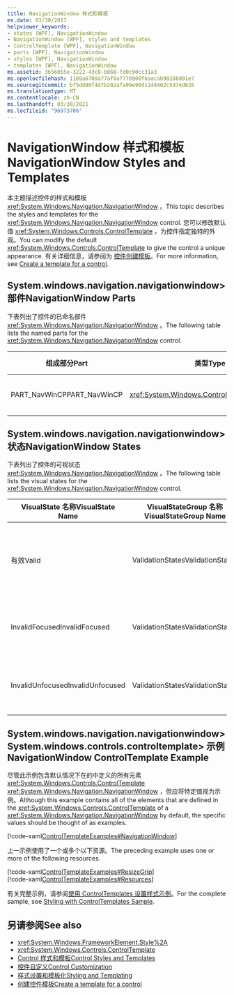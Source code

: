 ```yaml
---
title: NavigationWindow 样式和模板
ms.date: 03/30/2017
helpviewer_keywords:
- states [WPF], NavigationWindow
- NavigationWindow [WPF], styles and templates
- ControlTemplate [WPF], NavigationWindow
- parts [WPF], NavigationWindow
- styles [WPF], NavigationWindow
- templates [WPF], NavigationWindow
ms.assetid: 3656055e-3222-43c8-b868-fd0c90cc31a3
ms.openlocfilehash: 1189a6709a77af0a777b908f6aacab90288d01e7
ms.sourcegitcommit: bf5dd80f4d7b202afa90e90d1148402c5474d826
ms.translationtype: MT
ms.contentlocale: zh-CN
ms.lasthandoff: 03/30/2021
ms.locfileid: "96973706"
---
```

# <a name="navigationwindow-styles-and-templates"></a><span data-ttu-id="35862-102">NavigationWindow 样式和模板</span><span class="sxs-lookup"><span data-stu-id="35862-102">NavigationWindow Styles and Templates</span></span>
<span data-ttu-id="35862-103">本主题描述控件的样式和模板 <xref:System.Windows.Navigation.NavigationWindow> 。</span><span class="sxs-lookup"><span data-stu-id="35862-103">This topic describes the styles and templates for the <xref:System.Windows.Navigation.NavigationWindow> control.</span></span> <span data-ttu-id="35862-104">您可以修改默认值 <xref:System.Windows.Controls.ControlTemplate> ，为控件指定独特的外观。</span><span class="sxs-lookup"><span data-stu-id="35862-104">You can modify the default <xref:System.Windows.Controls.ControlTemplate> to give the control a unique appearance.</span></span> <span data-ttu-id="35862-105">有关详细信息，请参阅为 [控件创建模板](/dotnet/desktop-wpf/themes/how-to-create-apply-template)。</span><span class="sxs-lookup"><span data-stu-id="35862-105">For more information, see [Create a template for a control](/dotnet/desktop-wpf/themes/how-to-create-apply-template).</span></span>  
  
## <a name="navigationwindow-parts"></a><span data-ttu-id="35862-106">System.windows.navigation.navigationwindow> 部件</span><span class="sxs-lookup"><span data-stu-id="35862-106">NavigationWindow Parts</span></span>  
 <span data-ttu-id="35862-107">下表列出了控件的已命名部件 <xref:System.Windows.Navigation.NavigationWindow> 。</span><span class="sxs-lookup"><span data-stu-id="35862-107">The following table lists the named parts for the <xref:System.Windows.Navigation.NavigationWindow> control.</span></span>  
  
|<span data-ttu-id="35862-108">组成部分</span><span class="sxs-lookup"><span data-stu-id="35862-108">Part</span></span>|<span data-ttu-id="35862-109">类型</span><span class="sxs-lookup"><span data-stu-id="35862-109">Type</span></span>|<span data-ttu-id="35862-110">说明</span><span class="sxs-lookup"><span data-stu-id="35862-110">Description</span></span>|  
|-|-|-|  
|<span data-ttu-id="35862-111">PART_NavWinCP</span><span class="sxs-lookup"><span data-stu-id="35862-111">PART_NavWinCP</span></span>|<xref:System.Windows.Controls.ContentPresenter>|<span data-ttu-id="35862-112">内容的区域。</span><span class="sxs-lookup"><span data-stu-id="35862-112">The area for the content.</span></span>|  
  
## <a name="navigationwindow-states"></a><span data-ttu-id="35862-113">System.windows.navigation.navigationwindow> 状态</span><span class="sxs-lookup"><span data-stu-id="35862-113">NavigationWindow States</span></span>  
 <span data-ttu-id="35862-114">下表列出了控件的可视状态 <xref:System.Windows.Navigation.NavigationWindow> 。</span><span class="sxs-lookup"><span data-stu-id="35862-114">The following table lists the visual states for the <xref:System.Windows.Navigation.NavigationWindow> control.</span></span>  
  
|<span data-ttu-id="35862-115">VisualState 名称</span><span class="sxs-lookup"><span data-stu-id="35862-115">VisualState Name</span></span>|<span data-ttu-id="35862-116">VisualStateGroup 名称</span><span class="sxs-lookup"><span data-stu-id="35862-116">VisualStateGroup Name</span></span>|<span data-ttu-id="35862-117">描述</span><span class="sxs-lookup"><span data-stu-id="35862-117">Description</span></span>|  
|-|-|-|  
|<span data-ttu-id="35862-118">有效</span><span class="sxs-lookup"><span data-stu-id="35862-118">Valid</span></span>|<span data-ttu-id="35862-119">ValidationStates</span><span class="sxs-lookup"><span data-stu-id="35862-119">ValidationStates</span></span>|<span data-ttu-id="35862-120">控件使用 <xref:System.Windows.Controls.Validation> 类， <xref:System.Windows.Controls.Validation.HasError%2A?displayProperty=nameWithType> 附加属性为 `false` 。</span><span class="sxs-lookup"><span data-stu-id="35862-120">The control uses the <xref:System.Windows.Controls.Validation> class and the <xref:System.Windows.Controls.Validation.HasError%2A?displayProperty=nameWithType> attached property is `false`.</span></span>|  
|<span data-ttu-id="35862-121">InvalidFocused</span><span class="sxs-lookup"><span data-stu-id="35862-121">InvalidFocused</span></span>|<span data-ttu-id="35862-122">ValidationStates</span><span class="sxs-lookup"><span data-stu-id="35862-122">ValidationStates</span></span>|<span data-ttu-id="35862-123"><xref:System.Windows.Controls.Validation.HasError%2A?displayProperty=nameWithType>附加属性是 `true` 控件具有焦点。</span><span class="sxs-lookup"><span data-stu-id="35862-123">The <xref:System.Windows.Controls.Validation.HasError%2A?displayProperty=nameWithType> attached property is `true` has the control has focus.</span></span>|  
|<span data-ttu-id="35862-124">InvalidUnfocused</span><span class="sxs-lookup"><span data-stu-id="35862-124">InvalidUnfocused</span></span>|<span data-ttu-id="35862-125">ValidationStates</span><span class="sxs-lookup"><span data-stu-id="35862-125">ValidationStates</span></span>|<span data-ttu-id="35862-126"><xref:System.Windows.Controls.Validation.HasError%2A?displayProperty=nameWithType>附加属性是 `true` 控件没有焦点。</span><span class="sxs-lookup"><span data-stu-id="35862-126">The <xref:System.Windows.Controls.Validation.HasError%2A?displayProperty=nameWithType> attached property is `true` has the control does not have focus.</span></span>|  
  
## <a name="navigationwindow-controltemplate-example"></a><span data-ttu-id="35862-127">System.windows.navigation.navigationwindow> System.windows.controls.controltemplate> 示例</span><span class="sxs-lookup"><span data-stu-id="35862-127">NavigationWindow ControlTemplate Example</span></span>  
 <span data-ttu-id="35862-128">尽管此示例包含默认情况下在的中定义的所有元素 <xref:System.Windows.Controls.ControlTemplate> <xref:System.Windows.Navigation.NavigationWindow> ，但应将特定值视为示例。</span><span class="sxs-lookup"><span data-stu-id="35862-128">Although this example contains all of the elements that are defined in the <xref:System.Windows.Controls.ControlTemplate> of a <xref:System.Windows.Navigation.NavigationWindow> by default, the specific values should be thought of as examples.</span></span>  
  
 [!code-xaml[ControlTemplateExamples#NavigationWindow](~/samples/snippets/csharp/VS_Snippets_Wpf/ControlTemplateExamples/CS/resources/navigationwindow.xaml#navigationwindow)]  
  
 <span data-ttu-id="35862-129">上一示例使用了一个或多个以下资源。</span><span class="sxs-lookup"><span data-stu-id="35862-129">The preceding example uses one or more of the following resources.</span></span>  
  
 [!code-xaml[ControlTemplateExamples#ResizeGrip](~/samples/snippets/csharp/VS_Snippets_Wpf/ControlTemplateExamples/CS/resources/resizegrip.xaml#resizegrip)]  
[!code-xaml[ControlTemplateExamples#Resources](~/samples/snippets/csharp/VS_Snippets_Wpf/ControlTemplateExamples/CS/resources/shared.xaml#resources)]  
  
 <span data-ttu-id="35862-130">有关完整示例，请参阅[使用 ControlTemplates 设置样式示例](https://github.com/Microsoft/WPF-Samples/tree/master/Styles%20&%20Templates/IntroToStylingAndTemplating)。</span><span class="sxs-lookup"><span data-stu-id="35862-130">For the complete sample, see [Styling with ControlTemplates Sample](https://github.com/Microsoft/WPF-Samples/tree/master/Styles%20&%20Templates/IntroToStylingAndTemplating).</span></span>  
  
## <a name="see-also"></a><span data-ttu-id="35862-131">另请参阅</span><span class="sxs-lookup"><span data-stu-id="35862-131">See also</span></span>

- <xref:System.Windows.FrameworkElement.Style%2A>
- <xref:System.Windows.Controls.ControlTemplate>
- [<span data-ttu-id="35862-132">Control 样式和模板</span><span class="sxs-lookup"><span data-stu-id="35862-132">Control Styles and Templates</span></span>](control-styles-and-templates.md)
- [<span data-ttu-id="35862-133">控件自定义</span><span class="sxs-lookup"><span data-stu-id="35862-133">Control Customization</span></span>](control-customization.md)
- [<span data-ttu-id="35862-134">样式设置和模板化</span><span class="sxs-lookup"><span data-stu-id="35862-134">Styling and Templating</span></span>](/dotnet/desktop-wpf/fundamentals/styles-templates-overview)
- [<span data-ttu-id="35862-135">创建控件模板</span><span class="sxs-lookup"><span data-stu-id="35862-135">Create a template for a control</span></span>](/dotnet/desktop-wpf/themes/how-to-create-apply-template)

